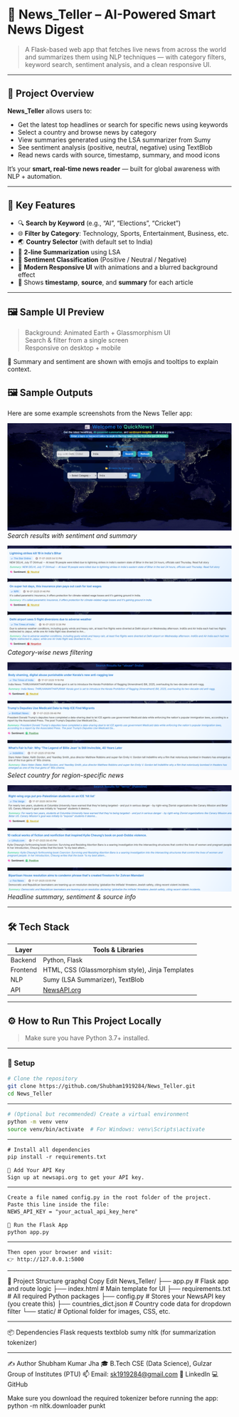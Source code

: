 # 📰 News_Teller – AI-Powered Smart News Digest

> A Flask-based web app that fetches live news from across the world and summarizes them using NLP techniques — with category filters, keyword search, sentiment analysis, and a clean responsive UI.

---

## 📌 Project Overview

**News_Teller** allows users to:
- Get the latest top headlines or search for specific news using keywords
- Select a country and browse news by category
- View summaries generated using the LSA summarizer from Sumy
- See sentiment analysis (positive, neutral, negative) using TextBlob
- Read news cards with source, timestamp, summary, and mood icons

It’s your **smart, real-time news reader** — built for global awareness with NLP + automation.

---

## 🌟 Key Features

- 🔍 **Search by Keyword** (e.g., “AI”, “Elections”, “Cricket”)
- 🌐 **Filter by Category**: Technology, Sports, Entertainment, Business, etc.
- 🌏 **Country Selector** (with default set to India)
- 📄 **2-line Summarization** using LSA
- 🧠 **Sentiment Classification** (Positive / Neutral / Negative)
- 🎨 **Modern Responsive UI** with animations and a blurred background effect
- 🧭 Shows **timestamp**, **source**, and **summary** for each article

---

## 🖼️ Sample UI Preview

> Background: Animated Earth + Glassmorphism UI  
> Search & filter from a single screen  
> Responsive on desktop + mobile

🧠 Summary and sentiment are shown with emojis and tooltips to explain context.
## 🖼️ Sample Outputs

Here are some example screenshots from the News Teller app:

![Search Example](https://github.com/Shubham1919284/News_Teller/blob/20e967b33766f617bb6239fa24b7139ce8db8956/Screenshot%202025-07-09%20025956.png)
*Search results with sentiment and summary*

![Category Filter](https://github.com/Shubham1919284/News_Teller/blob/20e967b33766f617bb6239fa24b7139ce8db8956/Screenshot%202025-07-19%20064254.png)
*Category-wise news filtering*

![Country Selection](https://github.com/Shubham1919284/News_Teller/blob/20e967b33766f617bb6239fa24b7139ce8db8956/Screenshot%202025-07-19%20064321.png)
*Select country for region-specific news*

![Detailed Article View](https://github.com/Shubham1919284/News_Teller/blob/20e967b33766f617bb6239fa24b7139ce8db8956/Screenshot%202025-07-19%20064548.png)
*Headline summary, sentiment & source info*


---

## 🛠️ Tech Stack

| Layer       | Tools & Libraries                                 |
|-------------|---------------------------------------------------|
| Backend     | Python, Flask                                     |
| Frontend    | HTML, CSS (Glassmorphism style), Jinja Templates  |
| NLP         | Sumy (LSA Summarizer), TextBlob                   |
| API         | [NewsAPI.org](https://newsapi.org)                |

---

## ⚙️ How to Run This Project Locally

> Make sure you have Python 3.7+ installed.
---

### 🔧 Setup

```bash
# Clone the repository
git clone https://github.com/Shubham1919284/News_Teller.git
cd News_Teller
```
---
```bash
# (Optional but recommended) Create a virtual environment
python -m venv venv
source venv/bin/activate  # For Windows: venv\Scripts\activate
```
---
```
# Install all dependencies
pip install -r requirements.txt
```
```
🔑 Add Your API Key
Sign up at newsapi.org to get your API key.
```
---
```
Create a file named config.py in the root folder of the project.
Paste this line inside the file:
NEWS_API_KEY = "your_actual_api_key_here"
```

```
🚀 Run the Flask App
python app.py
```
---
```
Then open your browser and visit:
👉 http://127.0.0.1:5000
```

---

📂 Project Structure
graphql
Copy
Edit
News_Teller/
├── app.py               # Flask app and route logic
├── index.html           # Main template for UI
├── requirements.txt     # All required Python packages
├── config.py            # Stores your NewsAPI key (you create this)
├── countries_dict.json  # Country code data for dropdown filter
└── static/              # Optional folder for images, CSS, etc.

---
📦 Dependencies
Flask
requests
textblob
sumy
nltk (for summarization tokenizer)

---
✍️ Author
Shubham Kumar Jha
🎓 B.Tech CSE (Data Science), Gulzar Group of Institutes (PTU)
📫 Email: sk1919284@gmail.com
🔗 LinkedIn
💻 GitHub


Make sure you download the required tokenizer before running the app:
python -m nltk.downloader punkt



